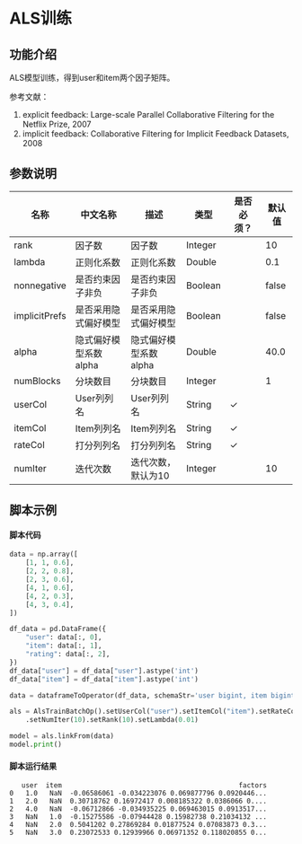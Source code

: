 # ALS训练

## 功能介绍
ALS模型训练，得到user和item两个因子矩阵。

参考文献：
1. explicit feedback: Large-scale Parallel Collaborative Filtering for the Netflix Prize, 2007
2. implicit feedback: Collaborative Filtering for Implicit Feedback Datasets, 2008

## 参数说明

<!-- This is the start of auto-generated parameter info -->
<!-- DO NOT EDIT THIS PART!!! -->
| 名称 | 中文名称 | 描述 | 类型 | 是否必须？ | 默认值 |
| --- | --- | --- | --- | --- | --- |
| rank | 因子数 | 因子数 | Integer |  | 10 |
| lambda | 正则化系数 | 正则化系数 | Double |  | 0.1 |
| nonnegative | 是否约束因子非负 | 是否约束因子非负 | Boolean |  | false |
| implicitPrefs | 是否采用隐式偏好模型 | 是否采用隐式偏好模型 | Boolean |  | false |
| alpha | 隐式偏好模型系数alpha | 隐式偏好模型系数alpha | Double |  | 40.0 |
| numBlocks | 分块数目 | 分块数目 | Integer |  | 1 |
| userCol | User列列名 | User列列名 | String | ✓ |  |
| itemCol | Item列列名 | Item列列名 | String | ✓ |  |
| rateCol | 打分列列名 | 打分列列名 | String | ✓ |  |
| numIter | 迭代次数 | 迭代次数，默认为10 | Integer |  | 10 |<!-- This is the end of auto-generated parameter info -->



## 脚本示例
#### 脚本代码

```python
data = np.array([
    [1, 1, 0.6],
    [2, 2, 0.8],
    [2, 3, 0.6],
    [4, 1, 0.6],
    [4, 2, 0.3],
    [4, 3, 0.4],
])

df_data = pd.DataFrame({
    "user": data[:, 0],
    "item": data[:, 1],
    "rating": data[:, 2],
})
df_data["user"] = df_data["user"].astype('int')
df_data["item"] = df_data["item"].astype('int')

data = dataframeToOperator(df_data, schemaStr='user bigint, item bigint, rating double', op_type='batch')

als = AlsTrainBatchOp().setUserCol("user").setItemCol("item").setRateCol("rating") \
    .setNumIter(10).setRank(10).setLambda(0.01)

model = als.linkFrom(data)
model.print()
```

#### 脚本运行结果

```
   user  item                                            factors
0   1.0   NaN  -0.06586061 -0.034223076 0.069877796 0.0920446...
1   2.0   NaN  0.30718762 0.16972417 0.008185322 0.0386066 0....
2   4.0   NaN  -0.06712866 -0.034935225 0.069463015 0.0913517...
3   NaN   1.0  -0.15275586 -0.07944428 0.15982738 0.21034132 ...
4   NaN   2.0  0.5041202 0.27869284 0.01877524 0.07083873 0.3...
5   NaN   3.0  0.23072533 0.12939966 0.06971352 0.118020855 0...
```

